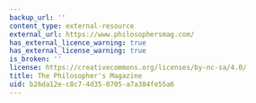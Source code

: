 ```yaml
---
backup_url: ''
content_type: external-resource
external_url: https://www.philosophersmag.com/
has_external_licence_warning: true
has_external_license_warning: true
is_broken: ''
license: https://creativecommons.org/licenses/by-nc-sa/4.0/
title: The Philosopher's Magazine
uid: b26da12e-c8c7-4d35-8705-a7a384fe55a6
---
```

